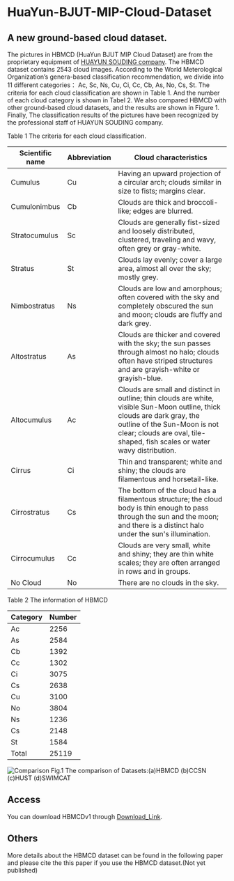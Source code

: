 # HuaYun-BJUT-MIP-Cloud-Dataset
## A new ground-based cloud dataset.

The pictures in HBMCD (HuaYun BJUT MIP Cloud Dataset) are from the proprietary equipment of [HUAYUN SOUDING company](http://www.hysdqx.com/). The HBMCD dataset contains 2543 cloud images. According to the World Meterological Organization’s genera-based classification recommendation, we divide into 11 different categories： Ac, Sc, Ns, Cu, Ci, Cc, Cb, As, No, Cs, St. The criteria for each cloud classification are shown in Table 1. And the number of each cloud category is shown in Tabel 2. We also compared HBMCD with other ground-based cloud datasets, and the results are shown in Figure 1.
Finally, The classification results of the pictures have been recognized by the professional staff of HUAYUN SOUDING company.



Table 1 The criteria for each cloud classification.

Scientific name  | Abbreviation  | Cloud characteristics
 ---- | ----- | ------  
 Cumulus  | Cu | Having an upward projection of a circular arch; clouds similar in size to fists; margins clear.  
 Cumulonimbus  | Cb | Clouds are thick and broccoli-like; edges are blurred.
 Stratocumulus  | Sc | Clouds are generally fist-sized and loosely distributed, clustered, traveling and wavy, often grey or gray-white.  
 Stratus  | St | Clouds lay evenly; cover a large area, almost all over the sky; mostly grey.  
 Nimbostratus  | Ns | Clouds are low and amorphous; often covered with the sky and completely obscured the sun and moon; clouds are fluffy and dark grey. 
 Altostratus  | As| Clouds are thicker and covered with the sky; the sun passes through almost no halo; clouds often have striped structures and are grayish-white or grayish-blue.
 Altocumulus  | Ac | Clouds are small and distinct in outline; thin clouds are white, visible Sun-Moon outline, thick clouds are dark gray, the outline of the Sun-Moon is not clear; clouds are oval, tile-shaped, fish scales or water wavy distribution. 
 Cirrus  | Ci | Thin and transparent; white and shiny; the clouds are filamentous and horsetail-like.  
 Cirrostratus  | Cs | The bottom of the cloud has a filamentous structure; the cloud body is thin enough to pass through the sun and the moon; and there is a distinct halo under the sun's illumination. 
 Cirrocumulus  | Cc | Clouds are very small, white and shiny; they are thin white scales; they are often arranged in rows and in groups. 
 No Cloud  | No | There are no clouds in the sky.





Table 2 The information of HBMCD

Category  | Number  | 
 ---- | ----- |
 Ac  | 2256 | 
 As  | 2584 | 
 Cb  | 1392 | 
 Cc  | 1302 | 
 Ci  | 3075 | 
 Cs  | 2638 | 
 Cu  | 3100 | 
 No  | 3804 | 
 Ns  | 1236 | 
 Cs  | 2148 | 
 St  | 1584 | 
 Total  | 25119 | 

![Comparison](https://github.com/SadaharuZL/HuaYun-BJUT-MIP-Cloud-Dataset/blob/master/HBMCD/1.png)
Fig.1 The comparison of Datasets:(a)HBMCD (b)CCSN (c)HUST (d)SWIMCAT


## Access
You can download HBMCDv1 through [Download_Link](https://github.com/SadaharuZL/HuaYun-BJUT-MIP-Cloud-Dataset/blob/master/Download_Link).

## Others
More details about the HBMCD dataset can be found in the following paper and please cite the this paper if you use the HBMCD dataset.(Not yet published)


